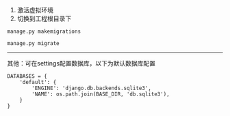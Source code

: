 1. 激活虚拟环境
2. 切换到工程根目录下
```
manage.py makemigrations
```

```
manage.py migrate
```

---

其他：可在settings配置数据库，以下为默认数据库配置
```
DATABASES = {
    'default': {
        'ENGINE': 'django.db.backends.sqlite3',
        'NAME': os.path.join(BASE_DIR, 'db.sqlite3'),
    }
}
```
